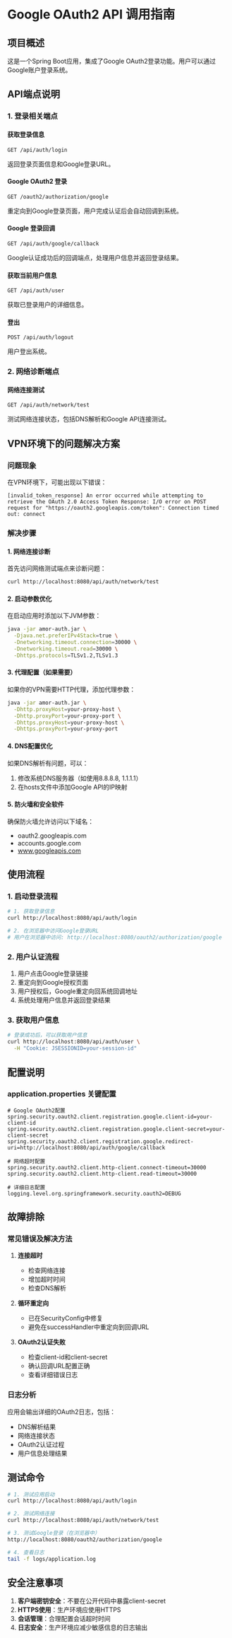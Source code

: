 # Google OAuth2 API 调用指南

## 项目概述
这是一个Spring Boot应用，集成了Google OAuth2登录功能。用户可以通过Google账户登录系统。

## API端点说明

### 1. 登录相关端点

#### 获取登录信息
```
GET /api/auth/login
```
返回登录页面信息和Google登录URL。

#### Google OAuth2 登录
```
GET /oauth2/authorization/google
```
重定向到Google登录页面，用户完成认证后会自动回调到系统。

#### Google 登录回调
```
GET /api/auth/google/callback
```
Google认证成功后的回调端点，处理用户信息并返回登录结果。

#### 获取当前用户信息
```
GET /api/auth/user
```
获取已登录用户的详细信息。

#### 登出
```
POST /api/auth/logout
```
用户登出系统。

### 2. 网络诊断端点

#### 网络连接测试
```
GET /api/auth/network/test
```
测试网络连接状态，包括DNS解析和Google API连接测试。

## VPN环境下的问题解决方案

### 问题现象
在VPN环境下，可能出现以下错误：
```
[invalid_token_response] An error occurred while attempting to retrieve the OAuth 2.0 Access Token Response: I/O error on POST request for "https://oauth2.googleapis.com/token": Connection timed out: connect
```

### 解决步骤

#### 1. 网络连接诊断
首先访问网络测试端点来诊断问题：
```bash
curl http://localhost:8080/api/auth/network/test
```

#### 2. 启动参数优化
在启动应用时添加以下JVM参数：
```bash
java -jar amor-auth.jar \
  -Djava.net.preferIPv4Stack=true \
  -Dnetworking.timeout.connection=30000 \
  -Dnetworking.timeout.read=30000 \
  -Dhttps.protocols=TLSv1.2,TLSv1.3
```

#### 3. 代理配置（如果需要）
如果你的VPN需要HTTP代理，添加代理参数：
```bash
java -jar amor-auth.jar \
  -Dhttp.proxyHost=your-proxy-host \
  -Dhttp.proxyPort=your-proxy-port \
  -Dhttps.proxyHost=your-proxy-host \
  -Dhttps.proxyPort=your-proxy-port
```

#### 4. DNS配置优化
如果DNS解析有问题，可以：
1. 修改系统DNS服务器（如使用8.8.8.8, 1.1.1.1）
2. 在hosts文件中添加Google API的IP映射

#### 5. 防火墙和安全软件
确保防火墙允许访问以下域名：
- oauth2.googleapis.com
- accounts.google.com
- www.googleapis.com

## 使用流程

### 1. 启动登录流程
```bash
# 1. 获取登录信息
curl http://localhost:8080/api/auth/login

# 2. 在浏览器中访问Google登录URL
# 用户在浏览器中访问: http://localhost:8080/oauth2/authorization/google
```

### 2. 用户认证流程
1. 用户点击Google登录链接
2. 重定向到Google授权页面
3. 用户授权后，Google重定向回系统回调地址
4. 系统处理用户信息并返回登录结果

### 3. 获取用户信息
```bash
# 登录成功后，可以获取用户信息
curl http://localhost:8080/api/auth/user \
  -H "Cookie: JSESSIONID=your-session-id"
```

## 配置说明

### application.properties 关键配置
```properties
# Google OAuth2配置
spring.security.oauth2.client.registration.google.client-id=your-client-id
spring.security.oauth2.client.registration.google.client-secret=your-client-secret
spring.security.oauth2.client.registration.google.redirect-uri=http://localhost:8080/api/auth/google/callback

# 网络超时配置
spring.security.oauth2.client.http-client.connect-timeout=30000
spring.security.oauth2.client.http-client.read-timeout=30000

# 详细日志配置
logging.level.org.springframework.security.oauth2=DEBUG
```

## 故障排除

### 常见错误及解决方法

1. **连接超时**
   - 检查网络连接
   - 增加超时时间
   - 检查DNS解析

2. **循环重定向**
   - 已在SecurityConfig中修复
   - 避免在successHandler中重定向到回调URL

3. **OAuth2认证失败**
   - 检查client-id和client-secret
   - 确认回调URL配置正确
   - 查看详细错误日志

### 日志分析
应用会输出详细的OAuth2日志，包括：
- DNS解析结果
- 网络连接状态
- OAuth2认证过程
- 用户信息处理结果

## 测试命令

```bash
# 1. 测试应用启动
curl http://localhost:8080/api/auth/login

# 2. 测试网络连接
curl http://localhost:8080/api/auth/network/test

# 3. 测试Google登录（在浏览器中）
http://localhost:8080/oauth2/authorization/google

# 4. 查看日志
tail -f logs/application.log
```

## 安全注意事项

1. **客户端密钥安全**：不要在公开代码中暴露client-secret
2. **HTTPS使用**：生产环境应使用HTTPS
3. **会话管理**：合理配置会话超时时间
4. **日志安全**：生产环境应减少敏感信息的日志输出
